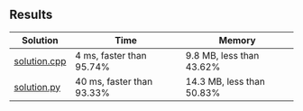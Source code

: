 ## Results
Solution | Time | Memory
---------|------|-------
[solution.cpp](solution.cpp) | 4 ms, faster than 95.74%  |  9.8 MB, less than 43.62%
[solution.py](solution.py) | 40 ms, faster than 93.33%  |  14.3 MB, less than 50.83%
